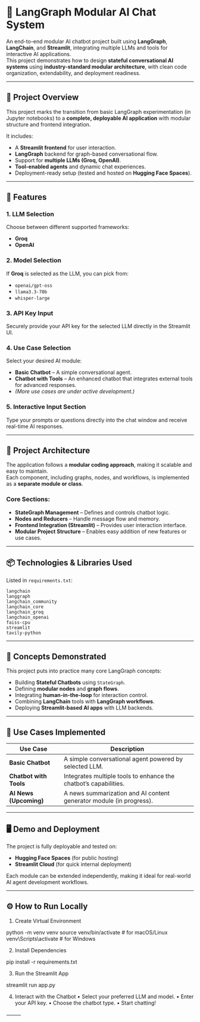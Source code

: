 # 🤖 LangGraph Modular AI Chat System

An end-to-end modular AI chatbot project built using **LangGraph**, **LangChain**, and **Streamlit**, integrating multiple LLMs and tools for interactive AI applications.  
This project demonstrates how to design **stateful conversational AI systems** using **industry-standard modular architecture**, with clean code organization, extendability, and deployment readiness.

---

## 🚀 Project Overview

This project marks the transition from basic LangGraph experimentation (in Jupyter notebooks) to a **complete, deployable AI application** with modular structure and frontend integration.

It includes:
- A **Streamlit frontend** for user interaction.
- **LangGraph** backend for graph-based conversational flow.
- Support for **multiple LLMs (Groq, OpenAI)**.
- **Tool-enabled agents** and dynamic chat experiences.
- Deployment-ready setup (tested and hosted on **Hugging Face Spaces**).

---

## 🧩 Features

### 1. LLM Selection
Choose between different supported frameworks:
- **Groq**
- **OpenAI**

### 2. Model Selection
If **Groq** is selected as the LLM, you can pick from:
- `openai/gpt-oss`
- `llama3.3-70b`
- `whisper-large`

### 3. API Key Input
Securely provide your API key for the selected LLM directly in the Streamlit UI.

### 4. Use Case Selection
Select your desired AI module:
- **Basic Chatbot** – A simple conversational agent.
- **Chatbot with Tools** – An enhanced chatbot that integrates external tools for advanced responses.
- *(More use cases are under active development.)*

### 5. Interactive Input Section
Type your prompts or questions directly into the chat window and receive real-time AI responses.

---

## 🧱 Project Architecture

The application follows a **modular coding approach**, making it scalable and easy to maintain.  
Each component, including graphs, nodes, and workflows, is implemented as a **separate module or class**.

### Core Sections:
- **StateGraph Management** – Defines and controls chatbot logic.
- **Nodes and Reducers** – Handle message flow and memory.
- **Frontend Integration (Streamlit)** – Provides user interaction interface.
- **Modular Project Structure** – Enables easy addition of new features or use cases.

---

## 📦 Technologies & Libraries Used

Listed in `requirements.txt`:

    langchain
    langgraph
    langchain_community
    langchain_core
    langchain_groq
    langchain_openai
    faiss-cpu
    streamlit
    tavily-python

---

## 🧠 Concepts Demonstrated

This project puts into practice many core LangGraph concepts:
- Building **Stateful Chatbots** using `StateGraph`.
- Defining **modular nodes** and **graph flows**.
- Integrating **human-in-the-loop** for interaction control.
- Combining **LangChain** tools with **LangGraph workflows**.
- Deploying **Streamlit-based AI apps** with LLM backends.

---

## 🧰 Use Cases Implemented

| Use Case | Description |
|-----------|-------------|
| **Basic Chatbot** | A simple conversational agent powered by selected LLM. |
| **Chatbot with Tools** | Integrates multiple tools to enhance the chatbot’s capabilities. |
| **AI News (Upcoming)** | A news summarization and AI content generator module (in progress). |

---

## 🖥️ Demo and Deployment

The project is fully deployable and tested on:
- **Hugging Face Spaces** (for public hosting)
- **Streamlit Cloud** (for quick internal deployment)

Each module can be extended independently, making it ideal for real-world AI agent development workflows.

---

## ⚙️ How to Run Locally

1. Create Virtual Environment

python -m venv venv
source venv/bin/activate   # for macOS/Linux
venv\Scripts\activate      # for Windows

2. Install Dependencies

pip install -r requirements.txt

3. Run the Streamlit App

streamlit run app.py

4. Interact with the Chatbot
	•	Select your preferred LLM and model.
	•	Enter your API key.
	•	Choose the chatbot type.
	•	Start chatting!

⸻


